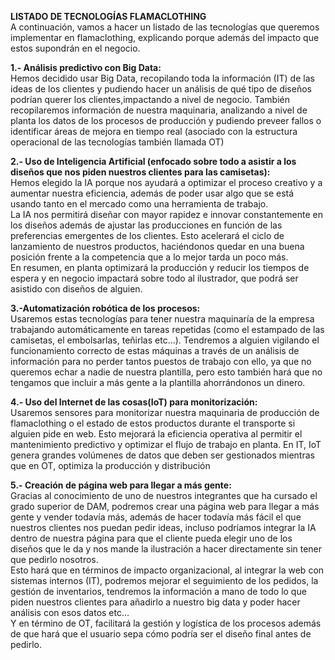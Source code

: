 **LISTADO DE TECNOLOGÍAS FLAMACLOTHING**  
A continuación, vamos a hacer un listado de las tecnologías que queremos implementar en flamaclothing, explicando porque además del impacto que estos supondrán en el negocio.

**1.- Análisis predictivo con Big Data:**  
Hemos decidido usar Big Data, recopilando toda la información (IT) de las ideas de los clientes y pudiendo hacer un análisis de qué tipo de diseños podrían querer los clientes,impactando a nivel de negocio. También recopilaremos información de nuestra maquinaria, analizando a nivel de planta los datos de los procesos de producción y pudiendo preveer fallos o identificar áreas de mejora en tiempo real (asociado con la estructura operacional de las tecnologías también llamada OT)

**2.- Uso de Inteligencia Artificial (enfocado sobre todo a asistir a los diseños que nos piden nuestros clientes para las camisetas):**  
Hemos elegido la IA porque nos ayudará a optimizar el proceso creativo y a aumentar nuestra eficiencia, además de poder usar algo que se está usando tanto en el mercado como una herramienta de trabajo.  
La IA nos permitirá diseñar con mayor rapidez e innovar constantemente en los diseños además de ajustar las producciones en función de las preferencias emergentes de los clientes. Esto acelerará el ciclo de lanzamiento de nuestros productos, haciéndonos quedar en una buena posición frente a la competencia que a lo mejor tarda un poco más.  
En resumen, en planta optimizará la producción y reducir los tiempos de espera y en negocio impactará sobre todo al ilustrador, que podrá ser asistido con diseños de alguien. 

**3.-Automatización robótica de los procesos:**  
Usaremos estas tecnologías para tener nuestra maquinaría de la empresa trabajando automáticamente en tareas repetidas (como el estampado de las camisetas, el embolsarlas, teñirlas etc…). Tendremos a alguien vigilando el funcionamiento correcto de estas máquinas a través de un análisis de información para no perder tantos puestos de trabajo con ello, ya que no queremos echar a nadie de nuestra plantilla, pero esto también hará que no tengamos que incluir a más gente a la plantilla ahorrándonos un dinero. 

**4.- Uso del Internet de las cosas(IoT) para monitorización:**  
Usaremos sensores para monitorizar nuestra maquinaria de producción de flamaclothing o el estado de estos productos durante el transporte si alguien pide en web. Esto mejorará la eficiencia operativa al permitir el mantenimiento predictivo y optimizar el flujo de trabajo en planta. En IT, IoT genera grandes volúmenes de datos que deben ser gestionados mientras que en OT, optimiza la producción y distribución

**5.- Creación de página web para llegar a más gente:**  
Gracias al conocimiento de uno de nuestros integrantes que ha cursado el grado superior de DAM, podremos crear una página web para llegar a más gente y vender todavía más, además de hacer todavía más fácil el que nuestros clientes nos puedan pedir ideas, incluso podríamos integrar la IA dentro de nuestra página para que el cliente pueda elegir uno de los diseños que le da y nos mande la ilustración a hacer directamente sin tener que pedirlo nosotros.  
Esto hará que en términos de impacto organizacional, al integrar la web con sistemas internos (IT), podremos mejorar el seguimiento de los pedidos, la gestión de inventarios, tendremos la información a mano de todo lo que piden nuestros clientes para añadirlo a nuestro big data y poder hacer análisis con esos datos etc…  
Y en término de OT, facilitará la gestión y logística de los procesos además de que hará que el usuario sepa cómo podría ser el diseño final antes de pedirlo.